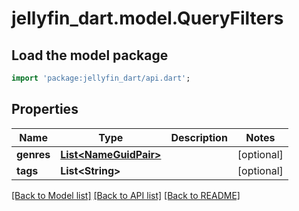 # jellyfin_dart.model.QueryFilters

## Load the model package
```dart
import 'package:jellyfin_dart/api.dart';
```

## Properties
Name | Type | Description | Notes
------------ | ------------- | ------------- | -------------
**genres** | [**List&lt;NameGuidPair&gt;**](NameGuidPair.md) |  | [optional] 
**tags** | **List&lt;String&gt;** |  | [optional] 

[[Back to Model list]](../README.md#documentation-for-models) [[Back to API list]](../README.md#documentation-for-api-endpoints) [[Back to README]](../README.md)


